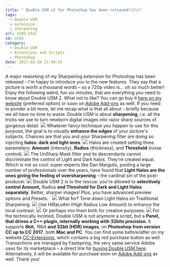```yaml
---
title: " Double USM v2 for Photoshop has been released!\t\t"
tags:
  - Double USM
  - extension
  - sharpening
url: 3103.html
id: 3103
category:
  - Double USM
  - Extensions and Scripts
  - Photoshop
date: 2017-02-20 21:49:53
---
```


A major reworking of my Sharpening extension for Photoshop has been released – I'm happy to introduce you to the new features. They say that a picture is worth a thousand words – so a 720p video is... oh so much better! Enjoy the following weird, fun six minutes, that are everything you need to know about Double USM 2. What not to like? You can go buy it [here on my website](http://sites.fastspring.com/barranca/product/doubleusm2) (preferred option) or soon on [Adobe Add-ons](https://creative.adobe.com/addons/products/17657) as well. If you need to ponder a bit more, let me recap what is that all about – briefly because we all have no time to waste. Double USM is about **sharpening**, i.e. all the tricks we use to turn newborn digital images into razor sharp sources of gorgeous detail. ![](http://localhost:8888/wp-content/uploads/2017/02/llama@2x.jpg) Whatever fancy technique you happen to use for this purpose, the goal is to visually **enhance the edges** of your picture's subjects. Chances are that you and your Sharpening filter are doing so injecting **halos: dark and light ones**. ![](http://localhost:8888/wp-content/uploads/2017/02/eye.jpg) Halos are created setting three parameters: **Amount** (intensity), **Radius** (thickness), and **Threshold** (noise control). ![](http://localhost:8888/wp-content/uploads/2017/02/radiusAmount.jpg) The UnSharp Mask filter and its descendants cannot discriminate the control of Light and Dark halos. They're created equal. Which is not so cool: super-experts like Dan Margulis, pooling a large number of professionals over the years, have found that **Light Halos are the ones giving the feeling of oversharpening** – the cardinal sin of the post-producer. ![](http://localhost:8888/wp-content/uploads/2017/02/curly.jpg) Double USM 2 is to the rescue: you're allowed to **selectively control Amount,** Radius **and Threshold for Dark and Light Halos separately**. Better, sharper images! Plus, you have advanced preview options and Presets.   ![](http://localhost:8888/wp-content/uploads/2017/02/Documentation.png) What for? Tone down Light Halos on Traditional Sharpening. ![](http://localhost:8888/wp-content/uploads/2017/02/DoubleUSM_manual-4.jpg) Use HiRaLoAm (High Radius Low Amount) to enhance the local contrast. ![](http://localhost:8888/wp-content/uploads/2017/02/DoubleUSM_manual-5.jpg) Or perhaps mix them both for creative purposes. ![](http://localhost:8888/wp-content/uploads/2017/02/DoubleUSM_manual-6.jpg) For the technically inclined, Double USM is not anymore a script, but a **Panel, that drives a C++ plugin, internally working with 32bits precision**. It supports **8bit,** 16bit **and 32bit (HDR) images**, on **Photoshop from version CC up to CC 2017**, both **Mac and PC**. You can find some before/after on my website [CC-Extensions](http://www.cc-extensions.com), which contains a big red purchase button as well. Transactions are managed by Fastspring, the very same service Adobe uses for its marketplace – a direct link for [buying Double USM here](http://sites.fastspring.com/barranca/product/doubleusm2). Alternatively, it will be available for purchase soon on [Adobe Add-ons](https://creative.adobe.com/addons/products/17657) as well. Thank you!